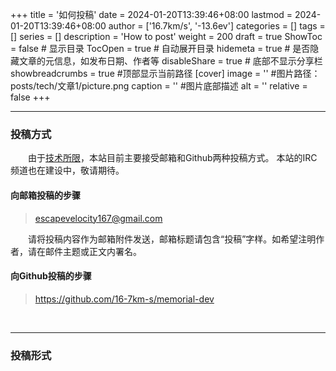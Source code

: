 +++
title = '如何投稿'
date = 2024-01-20T13:39:46+08:00
lastmod = 2024-01-20T13:39:46+08:00
author = ['16.7km/s', '-13.6ev']
categories = []
tags = []
series = []
description = 'How to post'
weight = 200
draft = true
ShowToc = false  # 显示目录
TocOpen = true # 自动展开目录
hidemeta = true # 是否隐藏文章的元信息，如发布日期、作者等
disableShare = true # 底部不显示分享栏
showbreadcrumbs = true #顶部显示当前路径
[cover]
    image = '' #图片路径：posts/tech/文章1/picture.png
    caption = '' #图片底部描述
    alt = ''
    relative = false
+++

----
### 投稿方式

&emsp;&emsp;由于[技术所限][technical_limitations]，本站目前主要接受邮箱和Github两种投稿方式。
本站的IRC频道也在建设中，敬请期待。

#### 向邮箱投稿的步骤

> escapevelocity167@gmail.com  

&emsp;&emsp;请将投稿内容作为邮箱附件发送，邮箱标题请包含“投稿”字样。如希望注明作者，请在邮件主题或正文内署名。

#### 向Github投稿的步骤

> https://github.com/16-7km-s/memorial-dev

&emsp;&emsp;

----
### 投稿形式
&emsp;&emsp;


[technical_limitations]: ../site_status
